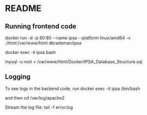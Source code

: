 # README

## Running frontend code

docker run -d -p 80:80 --name ipsa --platform linux/amd64 -v ./html:/var/www/html dbrademan/ipsa

docker exec -it ipsa bash

mysql -u root < /var/www/html/Docker/IPSA_Database_Structure.sql

## Logging

To see logs in the backend code, run
docker exec -it ipsa /bin/bash

and then
cd /var/log/apache2

Stream the log file: tail -f error.log
